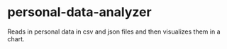 # personal-data-analyzer
Reads in personal data in csv and json files and then visualizes them in a chart.
